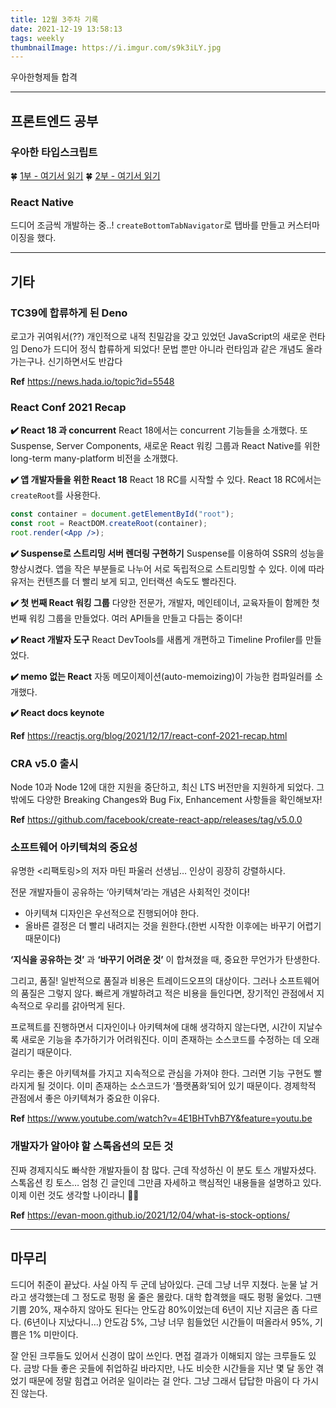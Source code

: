 ```yaml
---
title: 12월 3주차 기록
date: 2021-12-19 13:58:13
tags: weekly
thumbnailImage: https://i.imgur.com/s9k3iLY.jpg
---
```


우아한형제들 합격

<!-- more -->

---

## 프론트엔드 공부

### 우아한 타입스크립트

🍀 [1부 - 여기서 읽기](https://zigsong.github.io/2021/12/19/woowa-typescript-01/)
🍀 [2부 - 여기서 읽기](https://zigsong.github.io/2021/12/19/woowa-typescript-02/)

### React Native

드디어 조금씩 개발하는 중..!
`createBottomTabNavigator`로 탭바를 만들고 커스터마이징을 했다.

---

## 기타

### TC39에 합류하게 된 Deno

로고가 귀여워서(??) 개인적으로 내적 친밀감을 갖고 있었던 JavaScript의 새로운 런타임 Deno가 드디어 정식 합류하게 되었다! 문법 뿐만 아니라 런타임과 같은 개념도 올라가는구나. 신기하면서도 반갑다

**Ref** https://news.hada.io/topic?id=5548

### React Conf 2021 Recap

**✔️ React 18 과 concurrent**
React 18에서는 concurrent 기능들을 소개했다. 또 Suspense, Server Components, 새로운 React 워킹 그룹과 React Native를 위한 long-term many-platform 비전을 소개했다.

**✔️ 앱 개발자들을 위한 React 18**
React 18 RC를 시작할 수 있다. React 18 RC에서는 `createRoot`를 사용한다.

```jsx
const container = document.getElementById("root");
const root = ReactDOM.createRoot(container);
root.render(<App />);
```

**✔️ Suspense로 스트리밍 서버 렌더링 구현하기**
Suspense를 이용하여 SSR의 성능을 향상시켰다. 앱을 작은 부분들로 나누어 서로 독립적으로 스트리밍할 수 있다. 이에 따라 유저는 컨텐츠를 더 빨리 보게 되고, 인터랙션 속도도 빨라진다.

**✔️ 첫 번째 React 워킹 그룹**
다양한 전문가, 개발자, 메인테이너, 교육자들이 함께한 첫 번째 워킹 그룹을 만들었다. 여러 API들을 만들고 다듬는 중이다!

**✔️ React 개발자 도구**
React DevTools를 새롭게 개편하고 Timeline Profiler를 만들었다.

**✔️ memo 없는 React**
자동 메모이제이션(auto-memoizing)이 가능한 컴파일러를 소개했다.

**✔️ React docs keynote**

**Ref** https://reactjs.org/blog/2021/12/17/react-conf-2021-recap.html

### CRA v5.0 출시

Node 10과 Node 12에 대한 지원을 중단하고, 최신 LTS 버전만을 지원하게 되었다. 그밖에도 다양한 Breaking Changes와 Bug Fix, Enhancement 사항들을 확인해보자!

**Ref** https://github.com/facebook/create-react-app/releases/tag/v5.0.0

### 소프트웨어 아키텍쳐의 중요성

유명한 <리팩토링>의 저자 마틴 파울러 선생님… 인상이 굉장히 강렬하시다.

전문 개발자들이 공유하는 ‘아키텍쳐’라는 개념은 사회적인 것이다!

- 아키텍쳐 디자인은 우선적으로 진행되어야 한다.
- 올바른 결정은 더 빨리 내려지는 것을 원한다.(한번 시작한 이후에는 바꾸기 어렵기 때문이다)

**‘지식을 공유하는 것’** 과 **‘바꾸기 어려운 것’** 이 합쳐졌을 때, 중요한 무언가가 탄생한다.

그리고, 품질! 일반적으로 품질과 비용은 트레이드오프의 대상이다. 그러나 소프트웨어의 품질은 그렇지 않다. 빠르게 개발하려고 적은 비용을 들인다면, 장기적인 관점에서 지속적으로 우리를 갉아먹게 된다.

프로젝트를 진행하면서 디자인이나 아키텍쳐에 대해 생각하지 않는다면, 시간이 지날수록 새로운 기능을 추가하기가 어려워진다. 이미 존재하는 소스코드를 수정하는 데 오래 걸리기 때문이다.

우리는 좋은 아키텍쳐를 가지고 지속적으로 관심을 가져야 한다. 그러면 기능 구현도 빨라지게 될 것이다. 이미 존재하는 소스코드가 ‘플랫폼화’되어 있기 때문이다. 경제학적 관점에서 좋은 아키텍쳐가 중요한 이유다.

**Ref** https://www.youtube.com/watch?v=4E1BHTvhB7Y&feature=youtu.be

### 개발자가 알아야 할 스톡옵션의 모든 것

진짜 경제지식도 빠삭한 개발자들이 참 많다. 근데 작성하신 이 분도 토스 개발자셨다. 스톡옵션 킹 토스… 엄청 긴 글인데 그만큼 자세하고 핵심적인 내용들을 설명하고 있다. 이제 이런 것도 생각할 나이라니 🤦‍♀️

**Ref** https://evan-moon.github.io/2021/12/04/what-is-stock-options/

---

## 마무리

드디어 취준이 끝났다. 사실 아직 두 군데 남아있다. 근데 그냥 너무 지쳤다. 눈물 날 거라고 생각했는데 그 정도로 펑펑 울 줄은 몰랐다. 대학 합격했을 때도 펑펑 울었다. 그땐 기쁨 20%, 재수하지 않아도 된다는 안도감 80%이었는데 6년이 지난 지금은 좀 다르다. (6년이나 지났다니…) 안도감 5%, 그냥 너무 힘들었던 시간들이 떠올라서 95%, 기쁨은 1% 미만이다.

잘 안된 크루들도 있어서 신경이 많이 쓰인다. 면접 결과가 이해되지 않는 크루들도 있다. 금방 다들 좋은 곳들에 취업하길 바라지만, 나도 비슷한 시간들을 지난 몇 달 동안 겪었기 때문에 정말 힘겹고 어려운 일이라는 걸 안다. 그냥 그래서 답답한 마음이 다 가시진 않는다.
